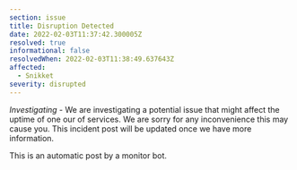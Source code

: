 ```yaml
---
section: issue
title: Disruption Detected
date: 2022-02-03T11:37:42.300005Z
resolved: true
informational: false
resolvedWhen: 2022-02-03T11:38:49.637643Z
affected:
  - Snikket
severity: disrupted
---
```

*Investigating* - We are investigating a potential issue that might affect the uptime of one our of services. We are sorry for any inconvenience this may cause you. This incident post will be updated once we have more information.

This is an automatic post by a monitor bot.
        
